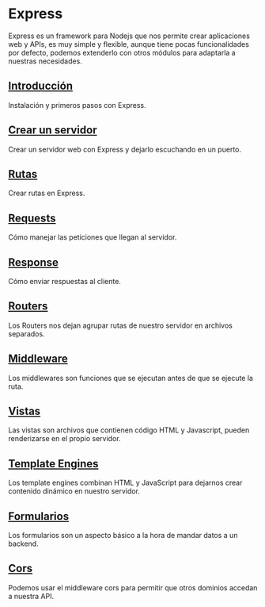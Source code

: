 # Express

Express es un framework para Nodejs que nos permite crear aplicaciones web y APIs, es muy simple y flexible, aunque tiene pocas funcionalidades por defecto, podemos extenderlo con otros módulos para adaptarla a nuestras necesidades.

## [Introducción](./00_introduccion.md)

Instalación y primeros pasos con Express.

## [Crear un servidor](./01_crear_servidor.md)

Crear un servidor web con Express y dejarlo escuchando en un puerto.

## [Rutas](./02_rutas.md)

Crear rutas en Express.

## [Requests](./03_request.md)

Cómo manejar las peticiones que llegan al servidor.

## [Response](./04_response.md)

Cómo enviar respuestas al cliente.

## [Routers](./04_router.md)

Los Routers nos dejan agrupar rutas de nuestro servidor en archivos separados.

## [Middleware](./05_middleware.md)

Los middlewares son funciones que se ejecutan antes de que se ejecute la ruta.

## [Vistas](./06_views.md)

Las vistas son archivos que contienen código HTML y Javascript, pueden renderizarse en el propio servidor.

## [Template Engines](./07_template_engines.md)

Los template engines combinan HTML y JavaScript para dejarnos crear contenido dinámico en nuestro servidor.

## [Formularios](./forms.md)

Los formularios son un aspecto básico a la hora de mandar datos a un backend.

## [Cors](./06_cors.md)

Podemos usar el middleware cors para permitir que otros dominios accedan a nuestra API.